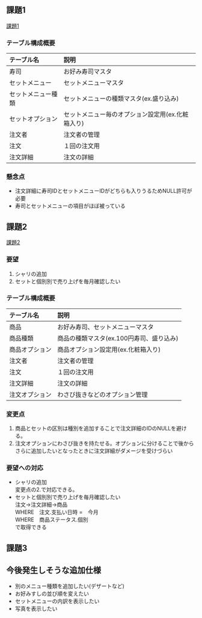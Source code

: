 ## 課題1

[課題1](./課題1.svg)

### テーブル構成概要

|テーブル名|説明|
|:--|:--|
|寿司|お好み寿司マスタ|
|セットメニュー|セットメニューマスタ|
|セットメニュー種類|セットメニューの種類マスタ(ex.盛り込み)|
|セットオプション|セットメニュー毎のオプション設定用(ex.化粧箱入り)|
|注文者|注文者の管理|
|注文|１回の注文用|
|注文詳細|注文の詳細|

### 懸念点

- 注文詳細に寿司IDとセットメニューIDがどちらも入りうるためNULL許可が必要
- 寿司とセットメニューの項目がほぼ被っている

## 課題2

[課題2](./課題2.svg)

### 要望

1. シャリの追加
2. セットと個別別で売り上げを毎月確認したい

### テーブル構成概要

|テーブル名|説明|
|:--|:--|
|商品|お好み寿司、セットメニューマスタ|
|商品種類|商品の種類マスタ(ex.100円寿司、盛り込み)|
|商品オプション|商品オプション設定用(ex.化粧箱入り)|
|注文者|注文者の管理|
|注文|１回の注文用|
|注文詳細|注文の詳細|
|注文オプション|わさび抜きなどのオプション管理|

### 変更点

1. 商品とセットの区別は種別を追加することで注文詳細のIDのNULLを避ける。
2. 注文オプションにわさび抜きを持たせる。オプションに分けることで後からさらに追加したいとなったときに注文詳細がダメージを受けづらい

### 要望への対応

- シャリの追加  
変更点の2.で対応できる。
- セットと個別別で売り上げを毎月確認したい  
注文->注文詳細->商品  
WHERE　注文.支払い日時 =　今月  
WHERE　商品ステータス.個別  
で取得できる

## 課題3

## 今後発生しそうな追加仕様

- 別のメニュー種類を追加したい(デザートなど)
- お好みすしの並び順を変えたい
- セットメニューの内訳を表示したい
- 写真を表示したい
